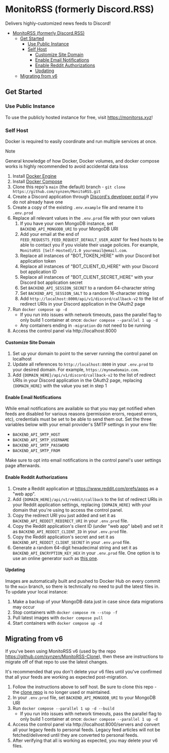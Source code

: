 # MonitoRSS (formerly Discord.RSS)

Delivers highly-customized news feeds to Discord!

- [MonitoRSS (formerly Discord.RSS)](#monitorss-formerly-discordrss)
  - [Get Started](#get-started)
    - [Use Public Instance](#use-public-instance)
    - [Self Host](#self-host)
      - [Customize Site Domain](#customize-site-domain)
      - [Enable Email Notifications](#enable-email-notifications)
      - [Enable Reddit Authorizations](#enable-reddit-authorizations)
      - [Updating](#updating)
  - [Migrating from v6](#migrating-from-v6)


## Get Started

### Use Public Instance
To use the publicly hosted instance for free, visit https://monitorss.xyz!

### Self Host

Docker is required to easily coordinate and run multiple services at once.

> [!NOTE]  
>  General knowledge of how Docker, Docker volumes, and docker compose works is highly recommended to avoid accidental data loss

1. Install [Docker Engine](https://docs.docker.com/engine/install/)
2. Install [Docker Compose](https://docs.docker.com/compose/install/)
3. Clone this repo's `main` (the default) branch - `git clone https://github.com/synzen/MonitoRSS.git`
4. Create a Discord application through [Discord's developer portal](https://discord.com/developers/applications) if you do not already have one
5. Create a copy of the existing `.env.example` file and rename it to `.env.prod`
6. Replace all relevant values in the `.env.prod` file with your own values
   1. If you have your own MongoDB instance, set `BACKEND_API_MONGODB_URI` to your MongoDB URI
   2. Add your email at the end of `FEED_REQUESTS_FEED_REQUEST_DEFAULT_USER_AGENT` for feed hosts to be able to contact you if you violate their usage policies. For example, `MonitoRSS [Self-Hosted]/1.0 youremail@email.com`.
   3. Replace all instances of "BOT_TOKEN_HERE" with your Discord bot application token
   4. Replace all instances of "BOT_CLIENT_ID_HERE" with your Discord bot application ID
   5. Replace all instances of "BOT_CLIENT_SECRET_HERE" with your Discord bot application secret
   6. Set `BACKEND_API_SESSION_SECRET` to a random 64-character string
   7.  Set `BACKEND_API_SESSION_SALT` to a random 16-character string
   8.  Add `http://localhost:8000/api/v1/discord/callback-v2` to the list of redirect URIs in your Discord application in the OAuth2 page
7.  Run `docker compose up -d`
    -  If you run into issues with network timeouts, pass the parallel flag to only build 1 container at once: `docker compose --parallel 1 up -d`
    -  Any containers ending in `-migration` do not need to be running
8.  Access the control panel via http://localhost:8000

#### Customize Site Domain

1. Set up your domain to point to the server running the control panel on localhost
2. Update all references to `http://localhost:8000` in your `.env.prod` to your desired domain. For example, `https://mynewdomain.com`.
3. Add `{DOMAIN_HERE}/api/v1/discord/callback-v2` to the list of redirect URIs in your Discord application in the OAuth2 page, replacing `{DOMAIN_HERE}` with the value you set in step 1

#### Enable Email Notifications

While email notifications are available so that you may get notified when feeds are disabled for various reasons (permission erorrs, request errors, etc), credentials must be set to be able to send them out. Set the three variables below with your email provider's SMTP settings in your env file:

- `BACKEND_API_SMTP_HOST`
- `BACKEND_API_SMTP_USERNAME`
- `BACKEND_API_SMTP_PASSWORD`
- `BACKEND_API_SMTP_FROM`

Make sure to opt into email notifications in the control panel's user settings page afterwards.

#### Enable Reddit Authorizations

1. Create a Reddit application at https://www.reddit.com/prefs/apps as a "web app".
2. Add `{DOMAIN_HERE}/api/v1/reddit/callback` to the list of redirect URIs in your Reddit application settings, replacing `{DOMAIN_HERE}` with your domain that you're using to access the control panel.
3. Copy the redirect URI you just added and set it as `BACKEND_API_REDDIT_REDIRECT_URI` in your `.env.prod` file.
4. Copy the Reddit application's client ID (under "web app" label) and set it as `BACKEND_API_REDDIT_CLIENT_ID` in your `.env.prod` file.
5. Copy the Reddit application's secret and set it as `BACKEND_API_REDDIT_CLIENT_SECRET` in your `.env.prod` file.
6. Generate a random 64-digit hexadecimal string and set it as `BACKEND_API_ENCRYPTION_KEY_HEX` in your `.env.prod` file. One option is to use an online generator such as [this one](https://www.browserling.com/tools/random-hex).


#### Updating

Images are automatically built and pushed to Docker Hub on every commit to the `main` branch, so there is technically no need to pull the latest files in. To update your local instance:

1. Make a backup of your MongoDB data just in case since data migrations may occur
2. Stop containers with `docker compose rm --stop -f`
3. Pull latest images with `docker compose pull`
4. Start containers with `docker compose up -d`

## Migrating from v6

If you've been using MonitoRSS v6 (used by the repo https://github.com/synzen/MonitoRSS-Clone), then these are instructions to migrate off of that repo to use the latest changes.

It's recommended that you don't delete your v6 files until you've confirmed that all your feeds are working as expected post-migration.

1. Follow the instructions above to self host. Be sure to clone this repo - the [clone repo](https://github.com/synzen/MonitoRSS-Clone) is no longer used or maintained.
2. In your `.env.prod` file, set `BACKEND_API_MONGODB_URI` to your MongoDB URI
3. Run `docker compose --parallel 1 up -d --build`
    - If you run into issues with network timeouts, pass the parallel flag to only build 1 container at once: `docker compose --parallel 1 up -d`
5. Access the control panel via http://localhost:8000/servers and convert all your legacy feeds to personal feeds. Legacy feed articles will not be fetched/delivered until they are converted to personal feeds.
6. After verifying that all is working as expected, you may delete your v6 files.
